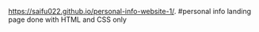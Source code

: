 https://saifu022.github.io/personal-info-website-1/.
#personal info landing page done with HTML and CSS only
